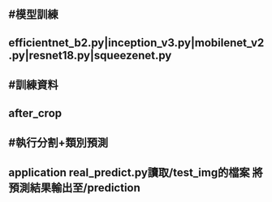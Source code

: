 #模型訓練
--------------------------
efficientnet_b2.py|inception_v3.py|mobilenet_v2.py|resnet18.py|squeezenet.py
--------------------------
#訓練資料
--------------------------
after_crop
--------------------------
#執行分割+類別預測
--------------------------
application
real_predict.py讀取/test_img的檔案
將預測結果輸出至/prediction
--------------------------

